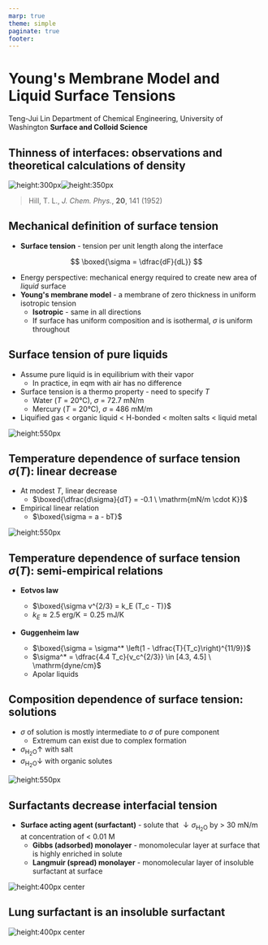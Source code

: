```yaml
---
marp: true
theme: simple
paginate: true
footer:
---
```


<!-- headingDivider: 2 -->
<!-- _class: cover -->
# Young's Membrane Model and <br/> Liquid Surface Tensions

Teng-Jui Lin
Department of Chemical Engineering, University of Washington
**Surface and Colloid Science**

## Thinness of interfaces: observations and theoretical calculations of density

![height:300px](interfacial-layer.jpg)![height:350px](density-at-interface.png)

> Hill, T. L., *J. Chem. Phys.*, **20**, 141 (1952)

## Mechanical definition of surface tension

- **Surface tension** - tension per unit length along the interface

$$
\boxed{\sigma = \dfrac{dF}{dL}}
$$

- Energy perspective: mechanical energy required to create new area of *liquid* surface
- **Young's membrane model** - a membrane of zero thickness in uniform isotropic tension
  - **Isotropic** - same in all directions
  - If surface has uniform composition and is isothermal, $\sigma$ is uniform throughout

## Surface tension of pure liquids
<!-- _class: twocol -->
- Assume pure liquid is in equilibrium with their vapor
  - In practice, in eqm with air has no difference
- Surface tension is a thermo property - need to specify $T$
  - Water ($T$ = 20°C), $\sigma$ = 72.7 mN/m
  - Mercury ($T$ = 20°C), $\sigma$ = 486 mM/m
- Liquified gas < organic liquid < H-bonded < molten salts < liquid metal

![height:550px](liquid-surface-tension-table.png)

## Temperature dependence of surface tension $\sigma(T)$: linear decrease
<!-- _class: twocol -->
- At modest $T$, linear decrease
  - $\boxed{\dfrac{d\sigma}{dT} = -0.1 \ \mathrm{mN/m \cdot K}}$
- Empirical linear relation
  - $\boxed{\sigma = a - bT}$

![height:550px](liquid-surface-tension-t-dep.png)

## Temperature dependence of surface tension $\sigma(T)$: semi-empirical relations

- **Eotvos law**
  - $\boxed{\sigma v^{2/3} = k_E (T_c - T)}$
  - $k_E \approx 2.5 \ \mathrm{erg/K} = 0.25 \ \mathrm{mJ/K}$

- **Guggenheim law**
  - $\boxed{\sigma = \sigma^* \left(1 - \dfrac{T}{T_c}\right)^{11/9}}$
  - $\sigma^* = \dfrac{4.4 T_c}{v_c^{2/3}} \in [4.3, 4.5] \ \mathrm{dyne/cm}$
  - Apolar liquids

## Composition dependence of surface tension: solutions
<!-- _class: twocol -->
- $\sigma$ of solution is mostly intermediate to $\sigma$ of pure component
  - Extremum can exist due to complex formation
- $\sigma_{\mathrm{H_2O}} \uparrow$ with salt
- $\sigma_{\mathrm{H_2O}} \downarrow$ with organic solutes

![height:550px](surface-tension-of-mixture.png)

## Surfactants decrease interfacial tension

- **Surface acting agent (surfactant)** - solute that $\downarrow\sigma_{\mathrm{H_2O}}$ by > 30 mN/m at concentration of < 0.01 M
  - **Gibbs (adsorbed) monolayer** - monomolecular layer at surface that is highly enriched in solute
  - **Langmuir (spread) monolayer** - monomolecular layer of insoluble surfactant at surface

![height:400px center](types-of-monolayers.png)

## Lung surfactant is an insoluble surfactant

![height:400px center](lung-surfactant.png)